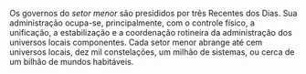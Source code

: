 Os governos do *setor menor* são presididos por três Recentes dos Dias. Sua administração ocupa-se, principalmente, com o controle físico, a unificação, a estabilização e a coordenação rotineira da administração dos universos locais componentes. Cada setor menor abrange até cem universos locais, dez mil constelações, um milhão de sistemas, ou cerca de um bilhão de mundos habitáveis.